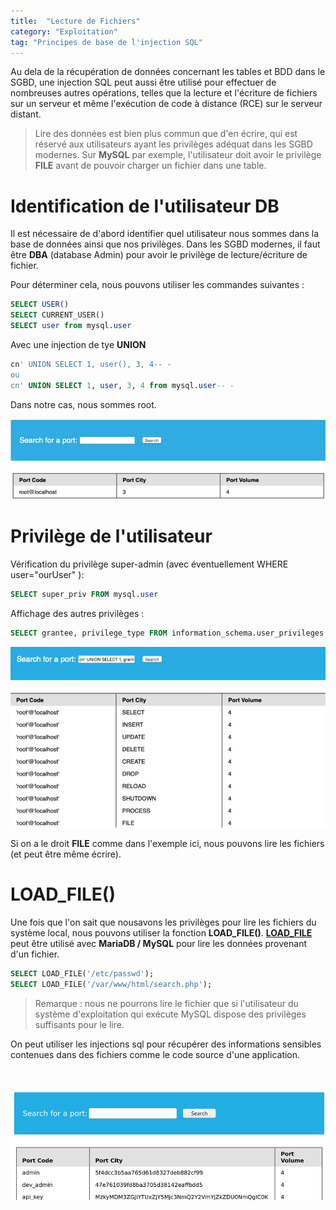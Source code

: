 ```yaml
---
title:  "Lecture de Fichiers"
category: "Exploitation"
tag: "Principes de base de l'injection SQL"
---
```

Au dela de la récupération de données concernant les tables et BDD dans le SGBD, une injection SQL peut aussi être utilisé pour effectuer de nombreuses autres opérations, telles que la lecture et l'écriture de fichiers sur un serveur et même l'exécution de code à distance (RCE) sur le serveur distant.

> Lire des données est bien plus commun que d'en écrire, qui est réservé aux utilisateurs ayant les privilèges adéquat dans les SGBD modernes. Sur **MySQL** par exemple, l'utilisateur doit avoir le privilège **FILE** avant de pouvoir charger un fichier dans une table.

# Identification de l'utilisateur DB

Il est nécessaire de d'abord identifier quel utilisateur nous sommes dans la base de données ainsi que nos privilèges. Dans les SGBD modernes, il faut être **DBA** (database Admin) pour avoir le privilège de lecture/écriture de fichier.

Pour déterminer cela, nous pouvons utiliser les commandes suivantes :

```sql
SELECT USER()
SELECT CURRENT_USER()
SELECT user from mysql.user
```

Avec une injection de tye **UNION**
```sql
cn' UNION SELECT 1, user(), 3, 4-- -
ou
cn' UNION SELECT 1, user, 3, 4 from mysql.user-- -
```
Dans notre cas, nous sommes root.

<center><img src="/assets/images/htbAcademy/SQLInjectionFundamentals/readingFiles1.png" alt="Alt text"></center>

# Privilège de l'utilisateur

Vérification du privilège super-admin (avec éventuellement WHERE user="ourUser" ):

```sql
SELECT super_priv FROM mysql.user
```

Affichage des autres privilèges :

```sql
SELECT grantee, privilege_type FROM information_schema.user_privileges 
```
<center><img src="/assets/images/htbAcademy/SQLInjectionFundamentals/readingFiles2.png" alt="Alt text"></center>

Si on a le droit **FILE** comme dans l'exemple ici, nous pouvons lire les fichiers (et peut être même écrire).


# LOAD_FILE()

Une fois que l'on sait que nousavons les privilèges pour lire les fichiers du système local, nous pouvons utiliser la fonction **LOAD_FILE()**. **[LOAD_FILE](https://mariadb.com/kb/en/load_file/)** peut être utilisé avec **MariaDB / MySQL** pour lire les données provenant d'un fichier.

```sql
SELECT LOAD_FILE('/etc/passwd');
SELECT LOAD_FILE('/var/www/html/search.php');
```

> Remarque : nous ne pourrons lire le fichier que si l'utilisateur du système d'exploitation qui exécute MySQL dispose des privilèges suffisants pour le lire.

On peut utiliser les injections sql pour récupérer des informations sensibles contenues dans des fichiers comme le code source d'une application.






```sql
 
```

<center><img src="/assets/images/htbAcademy/SQLInjectionFundamentals/INFORMATIONSCHEMA5.png" alt="Alt text"></center>




